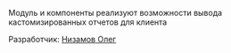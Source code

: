 Модуль и компоненты реализуют возможности вывода кастомизированных отчетов для клиента

Разработчик: [Низамов Олег](https://github.com/olegnizamov)
